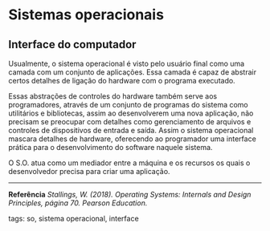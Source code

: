 # Sistemas operacionais

## Interface do computador

Usualmente, o sistema operacional é visto pelo usuário final como uma camada com um conjunto de aplicações. Essa camada é capaz de abstrair certos detalhes de ligação do hardware com o programa executado.

Essas abstrações de controles do hardware também serve aos programadores, através de um conjunto de programas do sistema como utilitários e bibliotecas, assim ao desenvolverem uma nova aplicação, não precisam se preocupar com detalhes como gerenciamento de arquivos e controles de dispositivos de entrada e saída. Assim o sistema operacional mascara detalhes de hardware, oferecendo ao programador uma interface prática para o desenvolvimento do software naquele sistema. 

O S.O. atua como um mediador entre a máquina e os recursos os quais o desenvolvedor precisa para criar uma aplicação.

---

**Referência**
*Stallings, W. (2018). Operating Systems: Internals and Design Principles, página 70. Pearson Education.*

tags: so, sistema operacional, interface